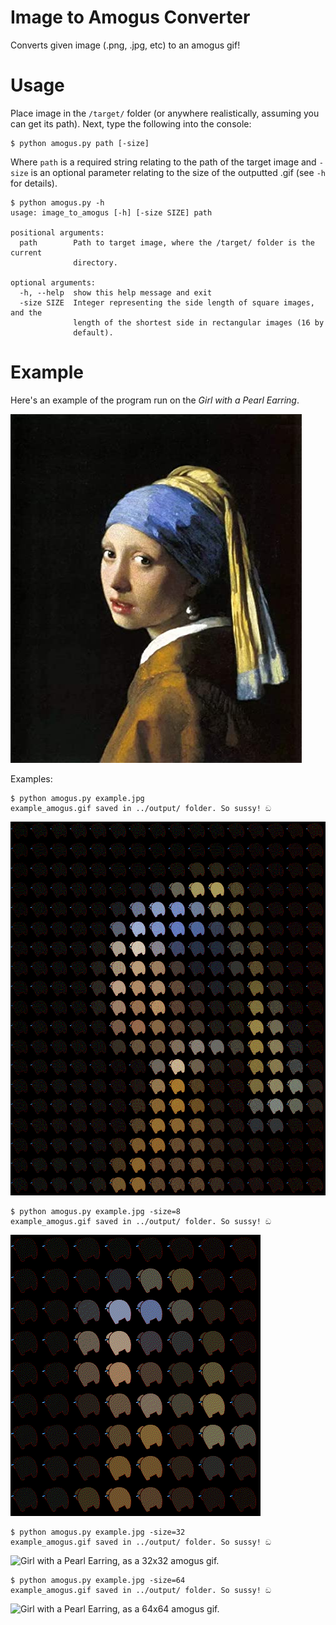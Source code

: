 # Image to Amogus Converter

Converts given image (.png, .jpg, etc) to an amogus gif!

# Usage 

Place image in the `/target/` folder (or anywhere realistically, assuming you can get its path). 
Next, type the following into the console: 

```console
$ python amogus.py path [-size]
```

Where `path` is a required string relating to the path of the target image and `-size` is an optional parameter relating to the size of the outputted .gif (see `-h` for details). 

```console
$ python amogus.py -h
usage: image_to_amogus [-h] [-size SIZE] path

positional arguments:
  path        Path to target image, where the /target/ folder is the current
              directory.

optional arguments:
  -h, --help  show this help message and exit
  -size SIZE  Integer representing the side length of square images, and the
              length of the shortest side in rectangular images (16 by
              default).
```

# Example 

Here's an example of the program run on the <i>Girl with a Pearl Earring</i>. 

![Girl with a Pearl Earring, unchanged.](./target/example.jpg)

Examples: 

```console
$ python amogus.py example.jpg
example_amogus.gif saved in ../output/ folder. So sussy! ඞ
```
![Girl with a Pearl Earring, as a 16x16 amogus gif.](./output/example_amogus_16.gif)

```console
$ python amogus.py example.jpg -size=8
example_amogus.gif saved in ../output/ folder. So sussy! ඞ
```
![Girl with a Pearl Earring, as an 8x8 amogus gif.](./output/example_amogus_8.gif)

```console
$ python amogus.py example.jpg -size=32
example_amogus.gif saved in ../output/ folder. So sussy! ඞ
```
![Girl with a Pearl Earring, as a 32x32 amogus gif.](./output/example_amogus_32.gif)

```console
$ python amogus.py example.jpg -size=64
example_amogus.gif saved in ../output/ folder. So sussy! ඞ
```
![Girl with a Pearl Earring, as a 64x64 amogus gif.](./output/example_amogus_64.gif)

